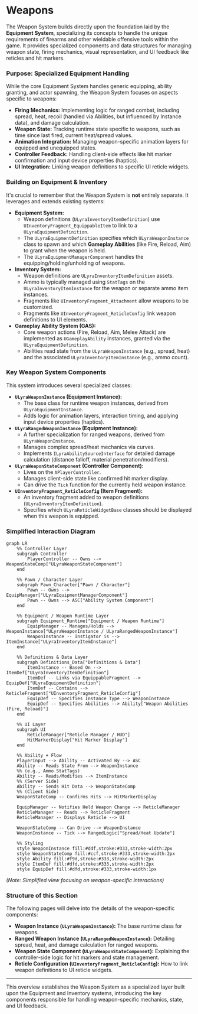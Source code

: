 # Weapons

The Weapon System builds directly upon the foundation laid by the **Equipment System**, specializing its concepts to handle the unique requirements of firearms and other wieldable offensive tools within the game. It provides specialized components and data structures for managing weapon state, firing mechanics, visual representation, and UI feedback like reticles and hit markers.

### Purpose: Specialized Equipment Handling

While the core Equipment System handles generic equipping, ability granting, and actor spawning, the Weapon System focuses on aspects specific to weapons:

* **Firing Mechanics:** Implementing logic for ranged combat, including spread, heat, recoil (handled via Abilities, but influenced by Instance data), and damage calculation.
* **Weapon State:** Tracking runtime state specific to weapons, such as time since last fired, current heat/spread values.
* **Animation Integration:** Managing weapon-specific animation layers for equipped and unequipped states.
* **Controller Feedback:** Handling client-side effects like hit marker confirmation and input device properties (haptics).
* **UI Integration:** Linking weapon definitions to specific UI reticle widgets.

### Building on Equipment & Inventory

It's crucial to remember that the Weapon System is **not** entirely separate. It leverages and extends existing systems:

* **Equipment System:**
  * Weapon definitions (`ULyraInventoryItemDefinition`) use `UInventoryFragment_EquippableItem` to link to a `ULyraEquipmentDefinition`.
  * The `ULyraEquipmentDefinition` specifies which `ULyraWeaponInstance` class to spawn and which **Gameplay Abilities** (like Fire, Reload, Aim) to grant when the weapon is held.
  * The `ULyraEquipmentManagerComponent` handles the equipping/holding/unholding of weapons.
* **Inventory System:**
  * Weapon definitions are `ULyraInventoryItemDefinition` assets.
  * Ammo is typically managed using `StatTags` on the `ULyraInventoryItemInstance` for the weapon or separate ammo item instances.
  * Fragments like `UInventoryFragment_Attachment` allow weapons to be customized.
  * Fragments like `UInventoryFragment_ReticleConfig` link weapon definitions to UI elements.
* **Gameplay Ability System (GAS):**
  * Core weapon actions (Fire, Reload, Aim, Melee Attack) are implemented as `UGameplayAbility` instances, granted via the `ULyraEquipmentDefinition`.
  * Abilities read state from the `ULyraWeaponInstance` (e.g., spread, heat) and the associated `ULyraInventoryItemInstance` (e.g., ammo count).

### Key Weapon System Components

This system introduces several specialized classes:

* **`ULyraWeaponInstance` (Equipment Instance):**
  * The base class for runtime weapon instances, derived from `ULyraEquipmentInstance`.
  * Adds logic for animation layers, interaction timing, and applying input device properties (haptics).
* **`ULyraRangedWeaponInstance` (Equipment Instance):**
  * A further specialization for ranged weapons, derived from `ULyraWeaponInstance`.
  * Manages complex spread/heat mechanics via curves.
  * Implements `ILyraAbilitySourceInterface` for detailed damage calculation (distance falloff, material penetration/modifiers).
* **`ULyraWeaponStateComponent` (Controller Component):**
  * Lives on the `APlayerController`.
  * Manages client-side state like confirmed hit marker display.
  * Can drive the `Tick` function for the currently held weapon instance.
* **`UInventoryFragment_ReticleConfig` (Item Fragment):**
  * An inventory fragment added to weapon definitions (`ULyraInventoryItemDefinition`).
  * Specifies which `ULyraReticleWidgetBase` classes should be displayed when this weapon is equipped.

### Simplified Interaction Diagram

```mermaid
graph LR
    %% Controller Layer
    subgraph Controller
        PlayerController -- Owns --> WeaponStateComp["ULyraWeaponStateComponent"]
    end

    %% Pawn / Character Layer
    subgraph Pawn_Character["Pawn / Character"]
        Pawn -- Owns --> EquipManager["ULyraEquipmentManagerComponent"]
        Pawn -- Owns --> ASC["Ability System Component"]
    end

    %% Equipment / Weapon Runtime Layer
    subgraph Equipment_Runtime["Equipment / Weapon Runtime"]
        EquipManager -- Manages/Holds --> WeaponInstance["ULyraWeaponInstance / ULyraRangedWeaponInstance"]
        WeaponInstance -- Instigator is --> ItemInstance["ULyraInventoryItemInstance"]
    end

    %% Definitions & Data Layer
    subgraph Definitions_Data["Definitions & Data"]
        ItemInstance -- Based On --> ItemDef["ULyraInventoryItemDefinition"]
        ItemDef -- Links via EquippableFragment --> EquipDef["ULyraEquipmentDefinition"]
        ItemDef -- Contains --> ReticleFragment["UInventoryFragment_ReticleConfig"]
        EquipDef -- Specifies Instance Type --> WeaponInstance
        EquipDef -- Specifies Abilities --> Ability["Weapon Abilities (Fire, Reload)"]
    end

    %% UI Layer
    subgraph UI
        ReticleManager["Reticle Manager / HUD"]
        HitMarkerDisplay["Hit Marker Display"]
    end

    %% Ability + Flow
    PlayerInput --> Ability -- Activated By --> ASC
    Ability -- Reads State From --> WeaponInstance
    %% (e.g., Ammo StatTags)
    Ability -- Reads/Modifies --> ItemInstance
    %% (Server Side)
    Ability -- Sends Hit Data --> WeaponStateComp
    %% (Client Side)
    WeaponStateComp -- Confirms Hits --> HitMarkerDisplay

    EquipManager -- Notifies Held Weapon Change --> ReticleManager
    ReticleManager -- Reads --> ReticleFragment
    ReticleManager -- Displays Reticle --> UI

    WeaponStateComp -- Can Drive --> WeaponInstance
    WeaponInstance -- Tick --> RangedLogic["Spread/Heat Update"]

    %% Styling
    style WeaponInstance fill:#ddf,stroke:#333,stroke-width:2px
    style WeaponStateComp fill:#ccf,stroke:#333,stroke-width:2px
    style Ability fill:#f9d,stroke:#333,stroke-width:2px
    style ItemDef fill:#dfd,stroke:#333,stroke-width:2px
    style EquipDef fill:#dfd,stroke:#333,stroke-width:1px
```

_(Note: Simplified view focusing on weapon-specific interactions)_

### Structure of this Section

The following pages will delve into the details of the weapon-specific components:

* **Weapon Instance (`ULyraWeaponInstance`):** The base runtime class for weapons.
* **Ranged Weapon Instance (`ULyraRangedWeaponInstance`):** Detailing spread, heat, and damage calculation for ranged weapons.
* **Weapon State Component (`ULyraWeaponStateComponent`):** Explaining the controller-side logic for hit markers and state management.
* **Reticle Configuration (`UInventoryFragment_ReticleConfig`):** How to link weapon definitions to UI reticle widgets.

***

This overview establishes the Weapon System as a specialized layer built upon the Equipment and Inventory systems, introducing the key components responsible for handling weapon-specific mechanics, state, and UI feedback.
